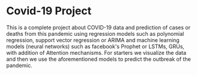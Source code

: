 # Covid-19 Project
This is a complete project about COVID-19 data and prediction of cases or deaths from this pandemic using regression models
such as polynomial regression, support vector regression or ARIMA and machine learning models (neural networks) such as 
facebook's Prophet or LSTMs, GRUs, with addition of Attention mechanisms. 
For starters we visualize the data and then we use the aforementioned models to predict the outbreak of the pandemic.
